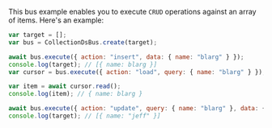This bus example enables you to execute `CRUD` operations against an array of items. Here's an example:

```javascript
var target = [];
var bus = CollectionDsBus.create(target);

await bus.execute({ action: "insert", data: { name: "blarg" } });
console.log(target); // [{ name: blarg }]
var cursor = bus.execute({ action: "load", query: { name: "blarg" } });

var item = await cursor.read();
console.log(item); // { name: blarg }

await bus.execute({ action: "update", query: { name: "blarg" }, data: { name: "jeff" }});
console.log(target); // [{ name: "jeff" }]

```
